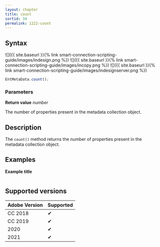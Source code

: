 ```yaml
---
layout: chapter
title: count
sortid: 34
permalink: 1222-count
---
```

## Syntax

![]({{ site.baseurl }}{% link smart-connection-scripting-guide/images/indesign.png %}) ![]({{ site.baseurl }}{% link smart-connection-scripting-guide/images/incopy.png %}) ![]({{ site.baseurl }}{% link smart-connection-scripting-guide/images/indesignserver.png %})
```javascript
EntMetaData.count();
```

### Parameters

**Return value** *number*

The number of properties present in the metadata collection object.

## Description

The `count()` method returns the number of properties present in the metadata collection object.

## Examples

**Example title**

```javascript
```

## Supported versions

| Adobe Version | Supported |
|---------------|---------|
| CC 2018       | ✔       |
| CC 2019       | ✔       |
| 2020          | ✔       |
| 2021          | ✔       |
